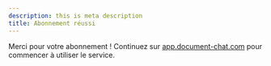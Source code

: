 ```yaml
---
description: this is meta description
title: Abonnement réussi
---
```


Merci pour votre abonnement ! Continuez sur [app.document-chat.com](https://app.document-chat.com) pour commencer à utiliser le service.
